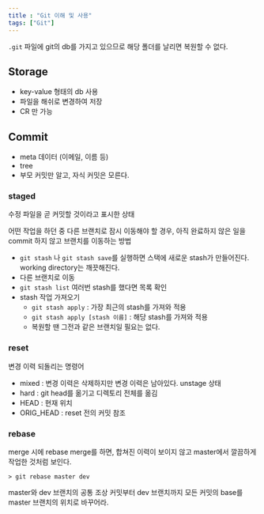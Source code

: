 ```yaml
---
title : "Git 이해 및 사용"
tags: ["Git"]
---
```


`.git` 파일에 git의 db를 가지고 있으므로 해당 폴더를 날리면 복원할 수 없다.

## Storage
- key-value 형태의 db 사용 
- 파일을 해쉬로 변경하여 저장
- CR 만 가능

## Commit
- meta 데이터 (이메일, 이름 등) 
- tree
- 부모 커밋만 알고, 자식 커밋은 모른다.

### staged 
수정 파일을 곧 커밋할 것이라고 표시한 상태 

어떤 작업을 하던 중 다른 브랜치로 잠시 이동해야 할 경우, 아직 완료하지 않은 일을 commit 하지 않고 브랜치를 이동하는 방법

- `git stash` 나 `git stash save`를 실행하면 스택에 새로운 stash가 만들어진다. working directory는 깨끗해진다. 
- 다른 브랜치로 이동 
- `git stash list` 여러번 stash를 했다면 목록 확인 
- stash 작업 가져오기 
	- `git stash apply` : 가장 최근의 stash를 가져와 적용
	- `git stash apply [stash 이름]` : 해당 stash를 가져와 적용
	- 복원할 땐 그전과 같은 브랜치일 필요는 없다. 

### reset
변경 이력 되돌리는 명령어 
- mixed : 변경 이력은 삭제하지만 변경 이력은 남아있다. unstage 상태 
- hard : git head를 옮기고 디렉토리 전체를 옮김 
- HEAD : 현재 위치 
- ORIG_HEAD : reset 전의 커밋 참조 

### rebase 
merge 시에 rebase merge를 하면, 합쳐진 이력이 보이지 않고 master에서 깔끔하게 작업한 것처럼 보인다.
```
> git rebase master dev
```
master와 dev 브랜치의 공통 조상 커밋부터 dev 브랜치까지 모든 커밋의 base를 master 브랜치의 위치로 바꾸어라.
